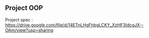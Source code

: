 ## Project OOP

Project spec : https://drive.google.com/file/d/14ETnLHgFhbgLCKY_XzHF3IdcgJX--OAm/view?usp=sharing
